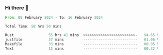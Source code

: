 ### Hi there 👋

<!--START_SECTION:waka-->

```rust
From: 09 February 2024 - To: 16 February 2024

Total Time: 58 hrs 50 mins

Rust                55 hrs 41 mins  >>>>>>>>>>>>>>>>>>>>>>>>-   94.65 %
justfile            37 mins         -------------------------   01.06 %
Makefile            33 mins         -------------------------   00.95 %
Text                11 mins         -------------------------   00.32 %
```

<!--END_SECTION:waka-->

<!--
**crrow/crrow** is a ✨ _special_ ✨ repository because its `README.md` (this file) appears on your GitHub profile.

Here are some ideas to get you started:

- 🔭 I’m currently working on ...
- 🌱 I’m currently learning ...
- 👯 I’m looking to collaborate on ...
- 🤔 I’m looking for help with ...
- 💬 Ask me about ...
- 📫 How to reach me: ...
- 😄 Pronouns: ...
- ⚡ Fun fact: ...
-->
